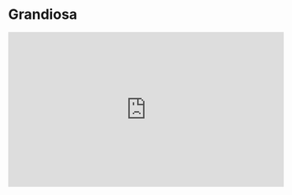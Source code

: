 # Grandiosa

<iframe width="560" height="315" src="https://www.youtube.com/embed/pIb-boiAnRM" frameborder="0" allowfullscreen></iframe>

